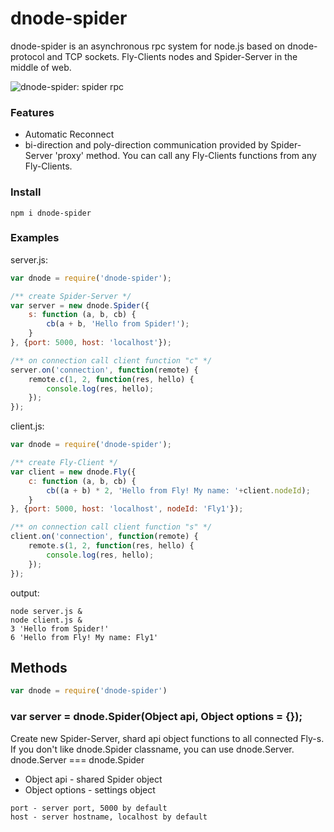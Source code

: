 # dnode-spider

dnode-spider is an asynchronous rpc system for node.js based on dnode-protocol and TCP sockets. Fly-Clients nodes and Spider-Server in the middle of web.

![dnode-spider: spider rpc](http://s17.postimg.org/5gwmy1a4v/dnode_spider.jpg)

### Features
* Automatic Reconnect
* bi-direction and poly-direction communication provided by Spider-Server 'proxy' method. You can call any Fly-Clients functions from any Fly-Clients.

### Install

```
npm i dnode-spider
```

### Examples

server.js:

``` js
var dnode = require('dnode-spider');

/** create Spider-Server */
var server = new dnode.Spider({
    s: function (a, b, cb) {
        cb(a + b, 'Hello from Spider!');
    }
}, {port: 5000, host: 'localhost'});

/** on connection call client function "c" */
server.on('connection', function(remote) {
	remote.c(1, 2, function(res, hello) {
		console.log(res, hello);
	});
});

```

client.js:

``` js
var dnode = require('dnode-spider');

/** create Fly-Client */
var client = new dnode.Fly({
    c: function (a, b, cb) {
        cb((a + b) * 2, 'Hello from Fly! My name: '+client.nodeId);
    }
}, {port: 5000, host: 'localhost', nodeId: 'Fly1'});

/** on connection call client function "s" */
client.on('connection', function(remote) {
	remote.s(1, 2, function(res, hello) {
		console.log(res, hello);
	});
});

```

output:
```
node server.js &
node client.js &
3 'Hello from Spider!'
6 'Hello from Fly! My name: Fly1'
```

## Methods

``` js
var dnode = require('dnode-spider')
```

### var server = dnode.Spider(Object api, Object options = {});

Create new Spider-Server, shard api object functions to all connected Fly-s.
If you don't like dnode.Spider classname, you can use dnode.Server.
dnode.Server === dnode.Spider

* Object api - shared Spider object
* Object options - settings object
```
port - server port, 5000 by default
host - server hostname, localhost by default
```

